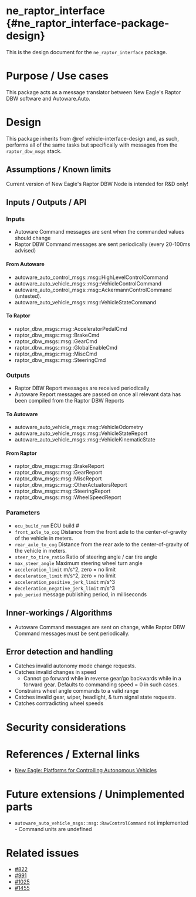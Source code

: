 ne_raptor_interface {#ne_raptor_interface-package-design}
===========

This is the design document for the `ne_raptor_interface` package.


# Purpose / Use cases
This package acts as a message translator between New Eagle's Raptor DBW software and Autoware.Auto.


# Design
This package inherits from @ref vehicle-interface-design and, as such, performs all of the same tasks but specifically with messages from the `raptor_dbw_msgs` stack.


## Assumptions / Known limits
Current version of New Eagle's Raptor DBW Node is intended for R&D only!

## Inputs / Outputs / API

### Inputs
- Autoware Command messages are sent when the commanded values should change
- Raptor DBW Command messages are sent periodically (every 20-100ms advised)

#### From Autoware
- autoware_auto_control_msgs::msg::HighLevelControlCommand
- autoware_auto_vehicle_msgs::msg::VehicleControlCommand
- autoware_auto_control_msgs::msg::AckermannControlCommand (untested).
- autoware_auto_vehicle_msgs::msg::VehicleStateCommand

#### To Raptor
- raptor_dbw_msgs::msg::AcceleratorPedalCmd
- raptor_dbw_msgs::msg::BrakeCmd
- raptor_dbw_msgs::msg::GearCmd
- raptor_dbw_msgs::msg::GlobalEnableCmd
- raptor_dbw_msgs::msg::MiscCmd
- raptor_dbw_msgs::msg::SteeringCmd

### Outputs
- Raptor DBW Report messages are received periodically
- Autoware Report messages are passed on once all relevant data has been compiled from the Raptor DBW Reports

#### To Autoware
- autoware_auto_vehicle_msgs::msg::VehicleOdometry
- autoware_auto_vehicle_msgs::msg::VehicleStateReport
- autoware_auto_vehicle_msgs::msg::VehicleKinematicState

#### From Raptor
- raptor_dbw_msgs::msg::BrakeReport
- raptor_dbw_msgs::msg::GearReport
- raptor_dbw_msgs::msg::MiscReport
- raptor_dbw_msgs::msg::OtherActuatorsReport
- raptor_dbw_msgs::msg::SteeringReport
- raptor_dbw_msgs::msg::WheelSpeedReport

### Parameters
- `ecu_build_num` ECU build #
- `front_axle_to_cog` Distance from the front axle to the center-of-gravity of the vehicle in meters.
- `rear_axle_to_cog` Distance from the rear axle to the center-of-gravity of the vehicle in meters.
- `steer_to_tire_ratio` Ratio of steering angle / car tire angle
- `max_steer_angle` Maximum steering wheel turn angle
- `acceleration_limit` m/s^2, zero = no limit
- `deceleration_limit` m/s^2, zero = no limit
- `acceleration_positive_jerk_limit` m/s^3
- `deceleration_negative_jerk_limit` m/s^3
- `pub_period` message publishing period, in milliseconds

## Inner-workings / Algorithms
- Autoware Command messages are sent on change, while Raptor DBW Command messages must be sent periodically.

## Error detection and handling
- Catches invalid autonomy mode change requests.
- Catches invalid changes in speed
  - Cannot go forward while in reverse gear/go backwards while in a forward gear. Defaults to commanding speed = 0 in such cases.
- Constrains wheel angle commands to a valid range
- Catches invalid gear, wiper, headlight, & turn signal state requests.
- Catches contradicting wheel speeds

# Security considerations
<!-- Required -->
<!-- Things to consider:
- Spoofing (How do you check for and handle fake input?)
- Tampering (How do you check for and handle tampered input?)
- Repudiation (How are you affected by the actions of external actors?).
- Information Disclosure (Can data leak?).
- Denial of Service (How do you handle spamming?).
- Elevation of Privilege (Do you need to change permission levels during execution?) -->


# References / External links
- [New Eagle: Platforms for Controlling Autonomous Vehicles](https://neweagle.net/autonomous-machines/)


# Future extensions / Unimplemented parts
- `autoware_auto_vehicle_msgs::msg::RawControlCommand` not implemented - Command units are undefined


# Related issues
- [#822](https://gitlab.com/autowarefoundation/autoware.auto/AutowareAuto/-/issues/822)
- [#991](https://gitlab.com/autowarefoundation/autoware.auto/AutowareAuto/-/issues/991)
- [#1025](https://gitlab.com/autowarefoundation/autoware.auto/AutowareAuto/-/issues/1025)
- [#1455](https://gitlab.com/autowarefoundation/autoware.auto/AutowareAuto/-/issues/1455)
